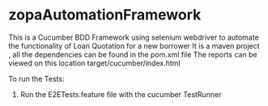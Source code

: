# zopaAutomationFramework

This is a Cucumber BDD Framework using selenium webdriver to automate the functionality of Loan Quotation for a new borrower
It is a maven project , all the dependencies can be found in the pom.xml file
The reports can be viewed on this location target/cucumber/index.html

To run the Tests:
1. Run the E2ETests.feature file with the cucumber TestRunner
